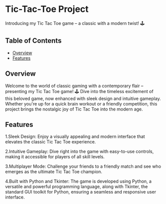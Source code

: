 # Tic-Tac-Toe Project

Introducing my Tic Tac Toe game – a classic with a modern twist! 🕹️

## Table of Contents

- [Overview](#overview)
- [Features](#features)

## Overview

Welcome to the world of classic gaming with a contemporary flair – presenting my Tic Tac Toe game! 🕹️ Dive into the timeless excitement of this beloved game, now enhanced with sleek design and intuitive gameplay. Whether you're up for a quick brain workout or a friendly competition, this project brings the nostalgic joy of Tic Tac Toe into the modern age.

## Features

1.Sleek Design: 
   Enjoy a visually appealing and modern interface that elevates the classic Tic Tac Toe experience.

2.Intuitive Gameplay: 
   Dive right into the game with easy-to-use controls, making it accessible for players of all skill levels.

3.Multiplayer Mode: 
   Challenge your friends to a friendly match and see who emerges as the ultimate Tic Tac Toe champion.

4.Built with Python and Tkinter: 
  The game is developed using Python, a versatile and powerful programming language, along with Tkinter, the standard GUI toolkit for Python, ensuring a seamless and responsive user interface.

